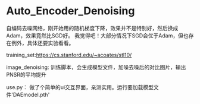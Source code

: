 # Auto_Encoder_Denoising
自编码去噪网络，刚开始用的随机梯度下降，效果并不是特别好，然后换成Adam，效果竟然比SGD好。
我觉得吧！大部分情况下SGD会优于Adam，但也存在例外，具体还要实验看看。

training_set:https://cs.stanford.edu/~acoates/stl10/

image_denoising:
训练脚本，会生成模型文件，加噪去噪后的对比图片，输出PNSR的平均提升

use.py：
做了个简单的ui交互界面，亲测实用。运行要加载模型文件'DAEmodel.pth'
